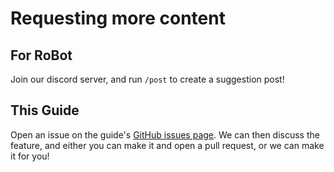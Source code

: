 # Requesting more content

## For RoBot
Join our discord server, and run `/post` to create a suggestion post!

## This Guide
Open an issue on the guide's [GitHub issues page](https://github.com/Yankue/robot-guide/issues/). We can then discuss the feature, and either you can make it and open a pull request, or we can make it for you!